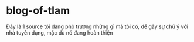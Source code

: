 # blog-of-tlam
Đây là 1 source tôi đang phô trương những gì mà tôi có, để gây sự chú ý với nhà tuyển dụng, mặc dù nó đang hoàn thiện
